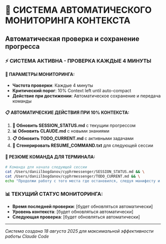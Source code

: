 # 🤖 СИСТЕМА АВТОМАТИЧЕСКОГО МОНИТОРИНГА КОНТЕКСТА
## Автоматическая проверка и сохранение прогресса

### ⚡ **СИСТЕМА АКТИВНА - ПРОВЕРКА КАЖДЫЕ 4 МИНУТЫ**

#### 🎯 **ПАРАМЕТРЫ МОНИТОРИНГА:**
- **Частота проверки**: Каждые 4 минуты
- **Критический порог**: 10% Context left until auto-compact
- **Действие при достижении**: Автоматическое сохранение и передача команды

#### 📋 **АВТОМАТИЧЕСКИЕ ДЕЙСТВИЯ ПРИ 10% КОНТЕКСТА:**

1. **📝 Обновить SESSION_STATUS.md** с текущим прогрессом
2. **📊 Обновить CLAUDE.md** с новыми знаниями  
3. **📋 Обновить TODO_CURRENT.md** с активными задачами
4. **🔄 Сгенерировать RESUME_COMMAND.txt** для следующей сессии

#### 🚀 **РЕЗЮМЕ КОМАНДА ДЛЯ ТЕРМИНАЛА:**
```bash
# Команда для начала следующей сессии
cat /Users/daniilbogdanov/cyphrmessenger/SESSION_STATUS.md && \
cat /Users/daniilbogdanov/cyphrmessenger/TODO_CURRENT.md && \
echo "Продолжи работу с того места где остановился, следуя манифесту и плану. Текущая задача указана в TODO_CURRENT.md"
```

### 📊 **ТЕКУЩИЙ СТАТУС МОНИТОРИНГА:**
- **Время последней проверки**: [будет обновляться автоматически]
- **Уровень контекста**: [будет обновляться автоматически]
- **Следующая проверка**: [будет обновляться автоматически]

---
*Система создана 18 августа 2025 для максимальной эффективности работы Claude Code*